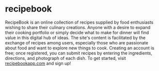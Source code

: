 # recipebook
RecipeBook is an online collection of recipes supplied by food enthusiasts wishing to share their culinary creations. Anyone with a desire to expand their cooking portfolio or simply decide what to make for dinner will find value in this digital hub of ideas. The site's content is facilitated by the exchange of recipes among users, especially those who are passionate about food and want to explore new things to cook. Creating an account is free; once registered, you can submit recipes by entering the ingredients, directions, and photograph of each dish. To get started, visit [recipebookapp.com](https://recipebookapp.com) and sign up!

